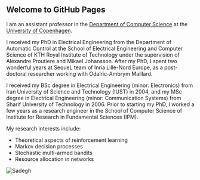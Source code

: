 ## Welcome to GitHub Pages

I am an assistant professor in the [Department of Computer Science](https://di.ku.dk/english/) at the [University of Copenhagen](https://www.ku.dk/english/). 

I received my PhD in Electrical Engineering from the Department of Automatic Control at the School of Electrical Engineering and Computer Science of KTH Royal Institute of Technology under the supervision of Alexandre Proutiere and Mikael Johansson. After my PhD, I spent two wonderful years at SequeL team of Inria Lille-Nord Europe, as a post-doctoral researcher working with Odalric-Ambrym Maillard.

I received my BSc degree in Electrical Engineering (minor: Electronics) from Iran University of Science and Technology (IUST) in 2004, and my MSc degree in Electrical Engineering (minor: Communication Systems) from Sharif University of Technology in 2006. Prior to starting my PhD, I worked a few years as a research engineer in the School of Computer Science of Institute for Research in Fundamental Sciences (IPM).


My research interests include:
- Theoretical aspects of reinforcement learning
- Markov decision processes
- Stochastic multi-armed bandits
- Resource allocation in networks

![Sadegh](https://www.dropbox.com/s/ccchmhhvxgkol4a/Sadegh_1.jpg?dl=0)

